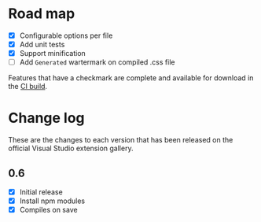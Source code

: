 # Road map

- [x] Configurable options per file
- [x] Add unit tests
- [x] Support minification
- [ ] Add `Generated` wartermark on compiled .css file

Features that have a checkmark are complete and available for
download in the
[CI build](http://vsixgallery.com/extension/7df8a985-0e26-4aab-95fc-f48ee61b086a/).

# Change log

These are the changes to each version that has been released
on the official Visual Studio extension gallery.

## 0.6

- [x] Initial release
- [x] Install npm modules
- [x] Compiles on save
